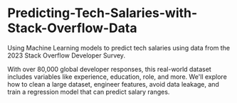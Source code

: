 # Predicting-Tech-Salaries-with-Stack-Overflow-Data
Using Machine Learning models to predict tech salaries using data from the 2023 Stack Overflow Developer Survey.

With over 80,000 global developer responses, this real-world dataset includes variables like experience, education, role, and more. We'll explore how to clean a large dataset, engineer features, avoid data leakage, and train a regression model that can predict salary ranges.



